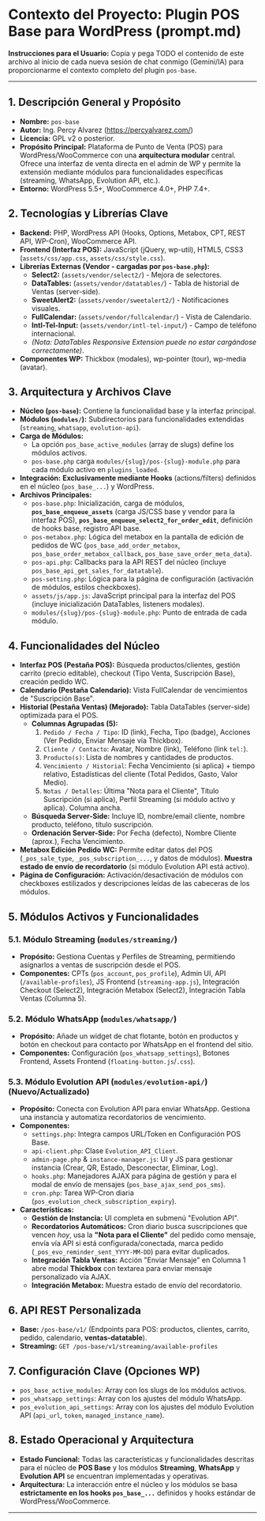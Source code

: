 # Contexto del Proyecto: Plugin POS Base para WordPress (prompt.md)

**Instrucciones para el Usuario:** Copia y pega TODO el contenido de este archivo al inicio de cada nueva sesión de chat conmigo (Gemini/IA) para proporcionarme el contexto completo del plugin `pos-base`.

---

## 1. Descripción General y Propósito

*   **Nombre:** `pos-base`
*   **Autor:** Ing. Percy Alvarez (https://percyalvarez.com/)
*   **Licencia:** GPL v2 o posterior.
*   **Propósito Principal:** Plataforma de Punto de Venta (POS) para WordPress/WooCommerce con una **arquitectura modular** central. Ofrece una interfaz de venta directa en el admin de WP y permite la extensión mediante módulos para funcionalidades específicas (streaming, WhatsApp, Evolution API, etc.).
*   **Entorno:** WordPress 5.5+, WooCommerce 4.0+, PHP 7.4+.

## 2. Tecnologías y Librerías Clave

*   **Backend:** PHP, WordPress API (Hooks, Options, Metabox, CPT, REST API, WP-Cron), WooCommerce API.
*   **Frontend (Interfaz POS):** JavaScript (jQuery, wp-util), HTML5, CSS3 (`assets/css/app.css`, `assets/css/style.css`).
*   **Librerías Externas (Vendor - cargadas por `pos-base.php`):**
    *   **Select2:** (`assets/vendor/select2/`) - Mejora de selectores.
    *   **DataTables:** (`assets/vendor/datatables/`) - Tabla de historial de Ventas (server-side).
    *   **SweetAlert2:** (`assets/vendor/sweetalert2/`) - Notificaciones visuales.
    *   **FullCalendar:** (`assets/vendor/fullcalendar/`) - Vista de Calendario.
    *   **Intl-Tel-Input:** (`assets/vendor/intl-tel-input/`) - Campo de teléfono internacional.
    *   *(Nota: DataTables Responsive Extension puede no estar cargándose correctamente)*.
*   **Componentes WP:** Thickbox (modales), wp-pointer (tour), wp-media (avatar).

## 3. Arquitectura y Archivos Clave

*   **Núcleo (`pos-base`):** Contiene la funcionalidad base y la interfaz principal.
*   **Módulos (`modules/`):** Subdirectorios para funcionalidades extendidas (`streaming`, `whatsapp`, `evolution-api`).
*   **Carga de Módulos:**
    *   La opción `pos_base_active_modules` (array de slugs) define los módulos activos.
    *   `pos-base.php` carga `modules/{slug}/pos-{slug}-module.php` para cada módulo activo en `plugins_loaded`.
*   **Integración:** **Exclusivamente mediante Hooks** (actions/filters) definidos en el núcleo (`pos_base_...`) y WordPress.
*   **Archivos Principales:**
    *   `pos-base.php`: Inicialización, carga de módulos, **`pos_base_enqueue_assets`** (carga JS/CSS base y vendor para la interfaz POS), **`pos_base_enqueue_select2_for_order_edit`**, definición de hooks base, registro API base.
    *   `pos-metabox.php`: Lógica del metabox en la pantalla de edición de pedidos de WC (`pos_base_add_order_metabox`, `pos_base_order_metabox_callback`, `pos_base_save_order_meta_data`).
    *   `pos-api.php`: Callbacks para la API REST del núcleo (incluye `pos_base_api_get_sales_for_datatable`).
    *   `pos-setting.php`: Lógica para la página de configuración (activación de módulos, estilos checkboxes).
    *   `assets/js/app.js`: JavaScript principal para la interfaz del POS (incluye inicialización DataTables, listeners modales).
    *   `modules/{slug}/pos-{slug}-module.php`: Punto de entrada de cada módulo.

## 4. Funcionalidades del Núcleo

*   **Interfaz POS (Pestaña POS):** Búsqueda productos/clientes, gestión carrito (precio editable), checkout (Tipo Venta, Suscripción Base), creación pedido WC.
*   **Calendario (Pestaña Calendario):** Vista FullCalendar de vencimientos de "Suscripción Base".
*   **Historial (Pestaña Ventas) (Mejorado):** Tabla DataTables (server-side) optimizada para el POS.
    *   **Columnas Agrupadas (5):**
        1.  `Pedido / Fecha / Tipo`: ID (link), Fecha, Tipo (badge), Acciones (Ver Pedido, Enviar Mensaje vía Thickbox).
        2.  `Cliente / Contacto`: Avatar, Nombre (link), Teléfono (link `tel:`).
        3.  `Producto(s)`: Lista de nombres y cantidades de productos.
        4.  `Vencimiento / Historial`: Fecha Vencimiento (si aplica) + tiempo relativo, Estadísticas del cliente (Total Pedidos, Gasto, Valor Medio).
        5.  `Notas / Detalles`: Última "Nota para el Cliente", Título Suscripción (si aplica), Perfil Streaming (si módulo activo y aplica). Columna ancha.
    *   **Búsqueda Server-Side:** Incluye ID, nombre/email cliente, nombre producto, teléfono, título suscripción.
    *   **Ordenación Server-Side:** Por Fecha (defecto), Nombre Cliente (aprox.), Fecha Vencimiento.
*   **Metabox Edición Pedido WC:** Permite editar datos del POS (`_pos_sale_type`, `_pos_subscription_...`, y datos de módulos). **Muestra estado de envío de recordatorio** (si módulo Evolution API está activo).
*   **Página de Configuración:** Activación/desactivación de módulos con checkboxes estilizados y descripciones leídas de las cabeceras de los módulos.

## 5. Módulos Activos y Funcionalidades

### 5.1. Módulo Streaming (`modules/streaming/`)

*   **Propósito:** Gestiona Cuentas y Perfiles de Streaming, permitiendo asignarlos a ventas de suscripción desde el POS.
*   **Componentes:** CPTs (`pos_account`, `pos_profile`), Admin UI, API (`/available-profiles`), JS Frontend (`streaming-app.js`), Integración Checkout (Select2), Integración Metabox (Select2), Integración Tabla Ventas (Columna 5).

### 5.2. Módulo WhatsApp (`modules/whatsapp/`)

*   **Propósito:** Añade un widget de chat flotante, botón en productos y botón en checkout para contacto por WhatsApp en el frontend del sitio.
*   **Componentes:** Configuración (`pos_whatsapp_settings`), Botones Frontend, Assets Frontend (`floating-button.js`/`.css`).

### 5.3. Módulo Evolution API (`modules/evolution-api/`) **(Nuevo/Actualizado)**

*   **Propósito:** Conecta con Evolution API para enviar WhatsApp. Gestiona una instancia y automatiza recordatorios de vencimiento.
*   **Componentes:**
    *   `settings.php`: Integra campos URL/Token en Configuración POS Base.
    *   `api-client.php`: Clase `Evolution_API_Client`.
    *   `admin-page.php` & `instance-manager.js`: UI y JS para gestionar instancia (Crear, QR, Estado, Desconectar, Eliminar, Log).
    *   `hooks.php`: Manejadores AJAX para página de gestión y para el modal de envío de mensajes (`pos_base_ajax_send_pos_sms`).
    *   `cron.php`: Tarea WP-Cron diaria (`pos_evolution_check_subscription_expiry`).
*   **Características:**
    *   **Gestión de Instancia:** UI completa en submenú "Evolution API".
    *   **Recordatorios Automáticos:** Cron diario busca suscripciones que vencen *hoy*, usa la **"Nota para el Cliente"** del pedido como mensaje, envía vía API si está configurada/conectada, marca pedido (`_pos_evo_reminder_sent_YYYY-MM-DD`) para evitar duplicados.
    *   **Integración Tabla Ventas:** Acción "Enviar Mensaje" en Columna 1 abre modal **Thickbox** con textarea para enviar mensaje personalizado vía AJAX.
    *   **Integración Metabox:** Muestra estado de envío del recordatorio.

## 6. API REST Personalizada

*   **Base:** `/pos-base/v1/` (Endpoints para POS: productos, clientes, carrito, pedido, calendario, **ventas-datatable**).
*   **Streaming:** `GET /pos-base/v1/streaming/available-profiles`

## 7. Configuración Clave (Opciones WP)

*   `pos_base_active_modules`: Array con los slugs de los módulos activos.
*   `pos_whatsapp_settings`: Array con los ajustes del módulo WhatsApp.
*   `pos_evolution_api_settings`: Array con los ajustes del módulo Evolution API (`api_url`, `token`, `managed_instance_name`).

## 8. Estado Operacional y Arquitectura

*   **Estado Funcional:** Todas las características y funcionalidades descritas para el núcleo de **POS Base** y los módulos **Streaming**, **WhatsApp** y **Evolution API** se encuentran implementadas y operativas.
*   **Arquitectura:** La interacción entre el núcleo y los módulos se basa **estrictamente en los hooks `pos_base_...`** definidos y hooks estándar de WordPress/WooCommerce.

---

